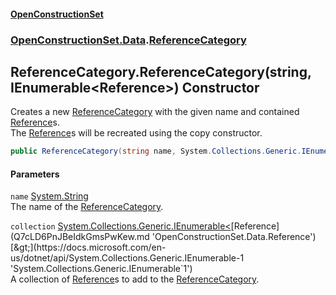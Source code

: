 #### [OpenConstructionSet](index.md 'index')
### [OpenConstructionSet.Data](index.md#OpenConstructionSet_Data 'OpenConstructionSet.Data').[ReferenceCategory](EE2faYCOBw8RCxMlUf_j8A.md 'OpenConstructionSet.Data.ReferenceCategory')
## ReferenceCategory.ReferenceCategory(string, IEnumerable&lt;Reference&gt;) Constructor
Creates a new [ReferenceCategory](EE2faYCOBw8RCxMlUf_j8A.md 'OpenConstructionSet.Data.ReferenceCategory') with the given name and contained [Reference](Q7cLD6PnJBeIdkGmsPwKew.md 'OpenConstructionSet.Data.Reference')s.  
The [Reference](Q7cLD6PnJBeIdkGmsPwKew.md 'OpenConstructionSet.Data.Reference')s will be recreated using the copy constructor.  
```csharp
public ReferenceCategory(string name, System.Collections.Generic.IEnumerable<OpenConstructionSet.Data.Reference> collection);
```
#### Parameters
<a name='OpenConstructionSet_Data_ReferenceCategory_ReferenceCategory(string_System_Collections_Generic_IEnumerable_OpenConstructionSet_Data_Reference_)_name'></a>
`name` [System.String](https://docs.microsoft.com/en-us/dotnet/api/System.String 'System.String')  
The name of the [ReferenceCategory](EE2faYCOBw8RCxMlUf_j8A.md 'OpenConstructionSet.Data.ReferenceCategory').
  
<a name='OpenConstructionSet_Data_ReferenceCategory_ReferenceCategory(string_System_Collections_Generic_IEnumerable_OpenConstructionSet_Data_Reference_)_collection'></a>
`collection` [System.Collections.Generic.IEnumerable&lt;](https://docs.microsoft.com/en-us/dotnet/api/System.Collections.Generic.IEnumerable-1 'System.Collections.Generic.IEnumerable`1')[Reference](Q7cLD6PnJBeIdkGmsPwKew.md 'OpenConstructionSet.Data.Reference')[&gt;](https://docs.microsoft.com/en-us/dotnet/api/System.Collections.Generic.IEnumerable-1 'System.Collections.Generic.IEnumerable`1')  
A collection of [Reference](Q7cLD6PnJBeIdkGmsPwKew.md 'OpenConstructionSet.Data.Reference')s to add to the [ReferenceCategory](EE2faYCOBw8RCxMlUf_j8A.md 'OpenConstructionSet.Data.ReferenceCategory').
  

